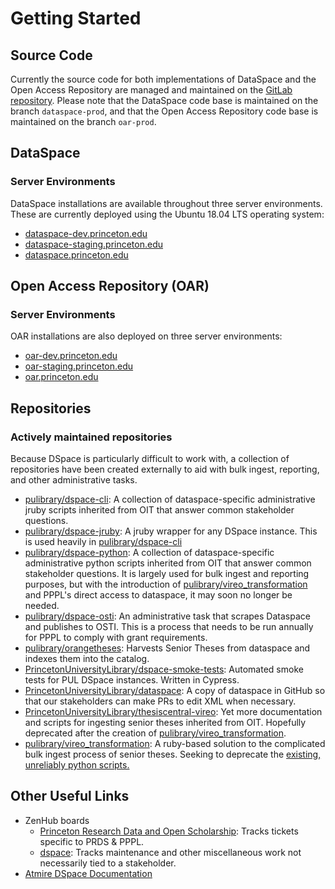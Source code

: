 # Getting Started

## Source Code
Currently the source code for both implementations of DataSpace and the Open Access Repository are managed and maintained on the [GitLab repository](https://git.atmire.com/clients/princeton-5). Please note that the DataSpace code base is maintained on the branch `dataspace-prod`, and that the Open Access Repository code base is maintained on the branch `oar-prod`.

## DataSpace

### Server Environments
DataSpace installations are available throughout three server environments. These are currently deployed using the Ubuntu 18.04 LTS operating system:

* [dataspace-dev.princeton.edu](https://dataspace-dev.princeton.edu)
* [dataspace-staging.princeton.edu](https://dataspace-staging.princeton.edu)
* [dataspace.princeton.edu](https://dataspace.princeton.edu)

## Open Access Repository (OAR)

### Server Environments
OAR installations are also deployed on three server environments:

* [oar-dev.princeton.edu](https://oar-dev.princeton.edu)
* [oar-staging.princeton.edu](https://oar-staging.princeton.edu)
* [oar.princeton.edu](https://oar.princeton.edu)

## Repositories

### Actively maintained repositories

Because DSpace is particularly difficult to work with, a collection of repositories
have been created externally to aid with bulk ingest, reporting, and other administrative tasks.

- [pulibrary/dspace-cli](https://github.com/pulibrary/dspace-cli): A collection of dataspace-specific administrative jruby scripts inherited from OIT that answer common stakeholder questions.
- [pulibrary/dspace-jruby](https://github.com/pulibrary/dspace-jruby): A jruby wrapper for any DSpace instance. This is used heavily in [pulibrary/dspace-cli](https://github.com/pulibrary/dspace-cli)
- [pulibrary/dspace-python](https://github.com/pulibrary/dspace-python): A collection of dataspace-specific administrative python scripts inherited from OIT that answer common stakeholder questions. It is largely used for bulk ingest and reporting purposes, but with the introduction of [pulibrary/vireo_transformation](https://github.com/pulibrary/vireo_transformation) and PPPL's direct access to dataspace, it may soon no longer be needed.
- [pulibrary/dspace-osti](https://github.com/pulibrary/dspace-osti): An administrative task that scrapes Dataspace and publishes to OSTI. This is a process that needs to be run annually for PPPL to comply with grant requirements.
- [pulibrary/orangetheses](https://github.com/pulibrary/orangetheses/): Harvests Senior Theses from dataspace and indexes them into the catalog.
- [PrincetonUniversityLibrary/dspace-smoke-tests](https://github.com/PrincetonUniversityLibrary/dspace-smoke-tests): Automated smoke tests for PUL DSpace instances. Written in Cypress.
- [PrincetonUniversityLibrary/dataspace](https://github.com/PrincetonUniversityLibrary/dataspace): A copy of dataspace in GitHub so that our stakeholders can make PRs to edit XML when necessary.
- [PrincetonUniversityLibrary/thesiscentral-vireo](https://github.com/PrincetonUniversityLibrary/thesiscentral-vireo): Yet more documentation and scripts for ingesting senior theses inherited from OIT. Hopefully deprecated after the creation of [pulibrary/vireo_transformation](https://github.com/pulibrary/vireo_transformation).
- [pulibrary/vireo_transformation](https://github.com/pulibrary/vireo_transformation): A ruby-based solution to the complicated bulk ingest process of senior theses. Seeking to deprecate the [existing, unreliably python scripts.](https://github.com/pulibrary/dspace-python/tree/main/thesiscentral-vireo/dataspace/python)

## Other Useful Links

- ZenHub boards
    - [Princeton Research Data and Open Scholarship](https://app.zenhub.com/workspaces/princeton-research-data-and-open-scholarship-5f7cda0ead420200130e165f/board): Tracks tickets specific to PRDS & PPPL.
    - [dspace](https://app.zenhub.com/workspaces/dspace-5eab07f305a942a2a8b38790/board?repos=260288351): Tracks maintenance and other miscellaneous work not necessarily tied to a stakeholder.
- [Atmire DSpace Documentation](https://docs.google.com/document/d/1Q-SsrBPG2Bv526I_6hgjeOb9n3HTRegtyAakPMt-l54/edit)

